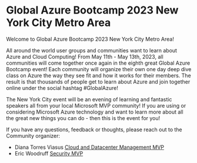 
Global Azure Bootcamp 2023 New York City Metro Area
===
Welcome to Global Azure Bootcamp 2023 New York City Metro Area!

All around the world user groups and communities want to learn about Azure and Cloud Computing! From May 11th - May 13th, 2023, all communities will come together once again in the eighth great Global Azure Bootcamp event!
Each community will organize their own one day deep dive class on Azure the way they see fit and how it works for their members. The result is that thousands of people get to learn about Azure and join together online under the social hashtag #GlobalAzure! 

The New York City event will be an evening of learning and fantastic speakers all from your local Microsoft MVP community! If you are using or considering Microsoft Azure technology and want to learn more about all the great new things you can do - then this is the event for you!

If you have any questions, feedback or thoughts, please reach out to the Community organizer:

* Diana Torres Viasus [Cloud and Datacenter Management MVP](https://mvp.microsoft.com/en-us/PublicProfile/5001193)
* Eric Woodruff [Security MVP](https://mvp.microsoft.com/en-us/PublicProfile/5005105)
